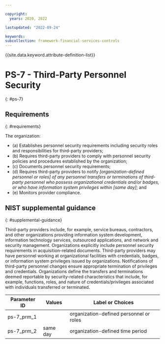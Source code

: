 ```yaml
---

copyright:
  years: 2020, 2022

lastupdated: "2022-09-24"

keywords: 
subcollection: framework-financial-services-controls
---
```


{{site.data.keyword.attribute-definition-list}}

         
# PS-7 - Third-Party Personnel Security
{: #ps-7}

## Requirements
{: #requirements}

The organization:

- (a) Establishes personnel security requirements including security roles and responsibilities for third-party providers;
- (b) Requires third-party providers to comply with personnel security policies and procedures established by the organization;
- (c) Documents personnel security requirements;
- (d) Requires third-party providers to notify _[organization-defined personnel or roles] of any personnel transfers or terminations of third-party personnel who possess organizational credentials and/or badges, or who have information system privileges within [same day]_; and
- (e) Monitors provider compliance.

## NIST supplemental guidance
{: #supplemental-guidance}

Third-party providers include, for example, service bureaus, contractors, and other organizations providing information system development, information technology services, outsourced applications, and network and security management. Organizations explicitly include personnel security requirements in acquisition-related documents. Third-party providers may have personnel working at organizational facilities with credentials, badges, or information system privileges issued by organizations. Notifications of third-party personnel changes ensure appropriate termination of privileges and credentials. Organizations define the transfers and terminations deemed reportable by security-related characteristics that include, for example, functions, roles, and nature of credentials/privileges associated with individuals transferred or terminated.

| Parameter ID | Values | Label or Choices |
|---|---|---|
| ps-7_prm_1 |  | organization-defined personnel or roles |
| ps-7_prm_2 | same day | organization-defined time period |

